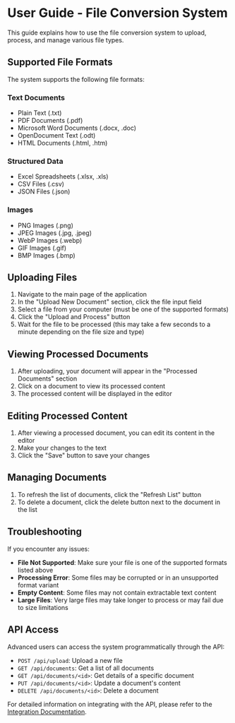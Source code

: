 # User Guide - File Conversion System

This guide explains how to use the file conversion system to upload, process, and manage various file types.

## Supported File Formats

The system supports the following file formats:

### Text Documents
- Plain Text (.txt)
- PDF Documents (.pdf)
- Microsoft Word Documents (.docx, .doc)
- OpenDocument Text (.odt)
- HTML Documents (.html, .htm)

### Structured Data
- Excel Spreadsheets (.xlsx, .xls)
- CSV Files (.csv)
- JSON Files (.json)

### Images
- PNG Images (.png)
- JPEG Images (.jpg, .jpeg)
- WebP Images (.webp)
- GIF Images (.gif)
- BMP Images (.bmp)

## Uploading Files

1. Navigate to the main page of the application
2. In the "Upload New Document" section, click the file input field
3. Select a file from your computer (must be one of the supported formats)
4. Click the "Upload and Process" button
5. Wait for the file to be processed (this may take a few seconds to a minute depending on the file size and type)

## Viewing Processed Documents

1. After uploading, your document will appear in the "Processed Documents" section
2. Click on a document to view its processed content
3. The processed content will be displayed in the editor

## Editing Processed Content

1. After viewing a processed document, you can edit its content in the editor
2. Make your changes to the text
3. Click the "Save" button to save your changes

## Managing Documents

1. To refresh the list of documents, click the "Refresh List" button
2. To delete a document, click the delete button next to the document in the list

## Troubleshooting

If you encounter any issues:

- **File Not Supported**: Make sure your file is one of the supported formats listed above
- **Processing Error**: Some files may be corrupted or in an unsupported format variant
- **Empty Content**: Some files may not contain extractable text content
- **Large Files**: Very large files may take longer to process or may fail due to size limitations

## API Access

Advanced users can access the system programmatically through the API:

- `POST /api/upload`: Upload a new file
- `GET /api/documents`: Get a list of all documents
- `GET /api/documents/<id>`: Get details of a specific document
- `PUT /api/documents/<id>`: Update a document's content
- `DELETE /api/documents/<id>`: Delete a document

For detailed information on integrating with the API, please refer to the [Integration Documentation](../docs/index.md).

